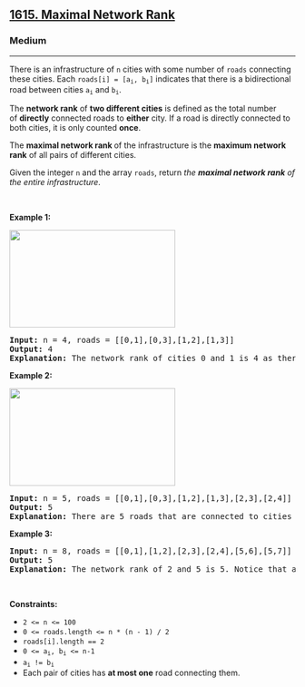 <h2><a href="https://leetcode.com/problems/maximal-network-rank/">1615. Maximal Network Rank</a></h2><h3>Medium</h3><hr><div style="user-select: auto;"><p style="user-select: auto;">There is an infrastructure of <code style="user-select: auto;">n</code> cities with some number of <code style="user-select: auto;">roads</code> connecting these cities. Each <code style="user-select: auto;">roads[i] = [a<sub style="user-select: auto;">i</sub>, b<sub style="user-select: auto;">i</sub>]</code> indicates that there is a bidirectional road between cities <code style="user-select: auto;">a<sub style="user-select: auto;">i</sub></code> and <code style="user-select: auto;">b<sub style="user-select: auto;">i</sub></code>.</p>

<p style="user-select: auto;">The <strong style="user-select: auto;">network rank</strong><em style="user-select: auto;"> </em>of <strong style="user-select: auto;">two different cities</strong> is defined as the total number of&nbsp;<strong style="user-select: auto;">directly</strong> connected roads to <strong style="user-select: auto;">either</strong> city. If a road is directly connected to both cities, it is only counted <strong style="user-select: auto;">once</strong>.</p>

<p style="user-select: auto;">The <strong style="user-select: auto;">maximal network rank </strong>of the infrastructure is the <strong style="user-select: auto;">maximum network rank</strong> of all pairs of different cities.</p>

<p style="user-select: auto;">Given the integer <code style="user-select: auto;">n</code> and the array <code style="user-select: auto;">roads</code>, return <em style="user-select: auto;">the <strong style="user-select: auto;">maximal network rank</strong> of the entire infrastructure</em>.</p>

<p style="user-select: auto;">&nbsp;</p>
<p style="user-select: auto;"><strong class="example" style="user-select: auto;">Example 1:</strong></p>

<p style="user-select: auto;"><strong style="user-select: auto;"><img alt="" src="https://assets.leetcode.com/uploads/2020/09/21/ex1.png" style="width: 292px; height: 172px; user-select: auto;"></strong></p>

<pre style="user-select: auto;"><strong style="user-select: auto;">Input:</strong> n = 4, roads = [[0,1],[0,3],[1,2],[1,3]]
<strong style="user-select: auto;">Output:</strong> 4
<strong style="user-select: auto;">Explanation:</strong> The network rank of cities 0 and 1 is 4 as there are 4 roads that are connected to either 0 or 1. The road between 0 and 1 is only counted once.
</pre>

<p style="user-select: auto;"><strong class="example" style="user-select: auto;">Example 2:</strong></p>

<p style="user-select: auto;"><strong style="user-select: auto;"><img alt="" src="https://assets.leetcode.com/uploads/2020/09/21/ex2.png" style="width: 292px; height: 172px; user-select: auto;"></strong></p>

<pre style="user-select: auto;"><strong style="user-select: auto;">Input:</strong> n = 5, roads = [[0,1],[0,3],[1,2],[1,3],[2,3],[2,4]]
<strong style="user-select: auto;">Output:</strong> 5
<strong style="user-select: auto;">Explanation:</strong> There are 5 roads that are connected to cities 1 or 2.
</pre>

<p style="user-select: auto;"><strong class="example" style="user-select: auto;">Example 3:</strong></p>

<pre style="user-select: auto;"><strong style="user-select: auto;">Input:</strong> n = 8, roads = [[0,1],[1,2],[2,3],[2,4],[5,6],[5,7]]
<strong style="user-select: auto;">Output:</strong> 5
<strong style="user-select: auto;">Explanation:</strong> The network rank of 2 and 5 is 5. Notice that all the cities do not have to be connected.
</pre>

<p style="user-select: auto;">&nbsp;</p>
<p style="user-select: auto;"><strong style="user-select: auto;">Constraints:</strong></p>

<ul style="user-select: auto;">
	<li style="user-select: auto;"><code style="user-select: auto;">2 &lt;= n &lt;= 100</code></li>
	<li style="user-select: auto;"><code style="user-select: auto;">0 &lt;= roads.length &lt;= n * (n - 1) / 2</code></li>
	<li style="user-select: auto;"><code style="user-select: auto;">roads[i].length == 2</code></li>
	<li style="user-select: auto;"><code style="user-select: auto;">0 &lt;= a<sub style="user-select: auto;">i</sub>, b<sub style="user-select: auto;">i</sub>&nbsp;&lt;= n-1</code></li>
	<li style="user-select: auto;"><code style="user-select: auto;">a<sub style="user-select: auto;">i</sub>&nbsp;!=&nbsp;b<sub style="user-select: auto;">i</sub></code></li>
	<li style="user-select: auto;">Each&nbsp;pair of cities has <strong style="user-select: auto;">at most one</strong> road connecting them.</li>
</ul>
</div>